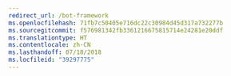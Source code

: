 ```yaml
---
redirect_url: /bot-framework
ms.openlocfilehash: 71fb7c50405e716dc22c30984d45d317a732277b
ms.sourcegitcommit: f576981342fb3361216675815714e24281e20ddf
ms.translationtype: HT
ms.contentlocale: zh-CN
ms.lasthandoff: 07/18/2018
ms.locfileid: "39297775"
---
```

